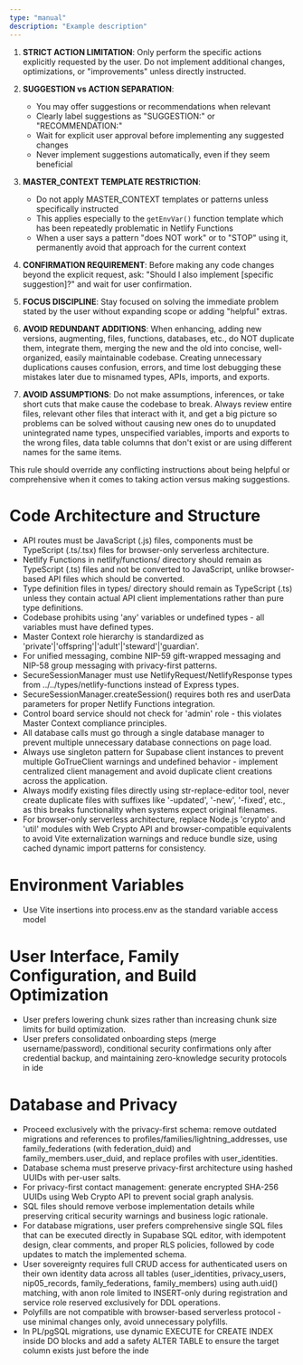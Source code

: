 ```yaml
---
type: "manual"
description: "Example description"
---
```


1. **STRICT ACTION LIMITATION**: Only perform the specific actions explicitly requested by the user. Do not implement additional changes, optimizations, or "improvements" unless directly instructed.

2. **SUGGESTION vs ACTION SEPARATION**:

   - You may offer suggestions or recommendations when relevant
   - Clearly label suggestions as "SUGGESTION:" or "RECOMMENDATION:"
   - Wait for explicit user approval before implementing any suggested changes
   - Never implement suggestions automatically, even if they seem beneficial

3. **MASTER_CONTEXT TEMPLATE RESTRICTION**:

   - Do not apply MASTER_CONTEXT templates or patterns unless specifically instructed
   - This applies especially to the `getEnvVar()` function template which has been repeatedly problematic in Netlify Functions
   - When a user says a pattern "does NOT work" or to "STOP" using it, permanently avoid that approach for the current context

4. **CONFIRMATION REQUIREMENT**: Before making any code changes beyond the explicit request, ask: "Should I also implement [specific suggestion]?" and wait for user confirmation.

5. **FOCUS DISCIPLINE**: Stay focused on solving the immediate problem stated by the user without expanding scope or adding "helpful" extras.

6. **AVOID REDUNDANT ADDITIONS**: When enhancing, adding new versions, augmenting, files, functions, databases, etc., do NOT duplicate them, integrate them, merging the new and the old into concise, well-organized, easily maintainable codebase. Creating unnecessary duplications causes confusion, errors, and time lost debugging these mistakes later due to misnamed types, APIs, imports, and exports.

7. **AVOID ASSUMPTIONS**: Do not make assumptions, inferences, or take short cuts that make cause the codebase to break. Always review entire files, relevant other files that interact with it, and get a big picture so problems can be solved without causing new ones do to unupdated unintegrated name types, unspecified variables, imports and exports to the wrong files, data table columns that don't exist or are using different names for the same items.

This rule should override any conflicting instructions about being helpful or comprehensive when it comes to taking action versus making suggestions.

# Code Architecture and Structure

- API routes must be JavaScript (.js) files, components must be TypeScript (.ts/.tsx) files for browser-only serverless architecture.
- Netlify Functions in netlify/functions/ directory should remain as TypeScript (.ts) files and not be converted to JavaScript, unlike browser-based API files which should be converted.
- Type definition files in types/ directory should remain as TypeScript (.ts) unless they contain actual API client implementations rather than pure type definitions.
- Codebase prohibits using 'any' variables or undefined types - all variables must have defined types.
- Master Context role hierarchy is standardized as 'private'|'offspring'|'adult'|'steward'|'guardian'.
- For unified messaging, combine NIP-59 gift-wrapped messaging and NIP-58 group messaging with privacy-first patterns.
- SecureSessionManager must use NetlifyRequest/NetlifyResponse types from ../../types/netlify-functions instead of Express types.
- SecureSessionManager.createSession() requires both res and userData parameters for proper Netlify Functions integration.
- Control board service should not check for 'admin' role - this violates Master Context compliance principles.
- All database calls must go through a single database manager to prevent multiple unnecessary database connections on page load.
- Always use singleton pattern for Supabase client instances to prevent multiple GoTrueClient warnings and undefined behavior - implement centralized client management and avoid duplicate client creations across the application.
- Always modify existing files directly using str-replace-editor tool, never create duplicate files with suffixes like '-updated', '-new', '-fixed', etc., as this breaks functionality when systems expect original filenames.
- For browser-only serverless architecture, replace Node.js 'crypto' and 'util' modules with Web Crypto API and browser-compatible equivalents to avoid Vite externalization warnings and reduce bundle size, using cached dynamic import patterns for consistency.

# Environment Variables

- Use Vite insertions into process.env as the standard variable access model

# User Interface, Family Configuration, and Build Optimization

- User prefers lowering chunk sizes rather than increasing chunk size limits for build optimization.
- User prefers consolidated onboarding steps (merge username/password), conditional security confirmations only after credential backup, and maintaining zero-knowledge security protocols in ide

# Database and Privacy

- Proceed exclusively with the privacy-first schema: remove outdated migrations and references to profiles/families/lightning_addresses, use family_federations (with federation_duid) and family_members.user_duid, and replace profiles with user_identities.
- Database schema must preserve privacy-first architecture using hashed UUIDs with per-user salts.
- For privacy-first contact management: generate encrypted SHA-256 UUIDs using Web Crypto API to prevent social graph analysis.
- SQL files should remove verbose implementation details while preserving critical security warnings and business logic rationale.
- For database migrations, user prefers comprehensive single SQL files that can be executed directly in Supabase SQL editor, with idempotent design, clear comments, and proper RLS policies, followed by code updates to match the implemented schema.
- User sovereignty requires full CRUD access for authenticated users on their own identity data across all tables (user_identities, privacy_users, nip05_records, family_federations, family_members) using auth.uid() matching, with anon role limited to INSERT-only during registration and service role reserved exclusively for DDL operations.
- Polyfills are not compatible with browser-based serverless protocol - use minimal changes only, avoid unnecessary polyfills.
- In PL/pgSQL migrations, use dynamic EXECUTE for CREATE INDEX inside DO blocks and add a safety ALTER TABLE to ensure the target column exists just before the inde
